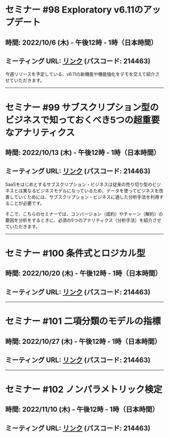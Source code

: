 # セミナー #98 Exploratory v6.11のアップデート

## 時間: 2022/10/6 (木) - 午後12時 - 1時（日本時間）

## ミーティング URL: [リンク](https://us02web.zoom.us/j/331585134?pwd=VGVyeXBRWjFMT2hESFdhSU45Z2d0dz09) (パスコード: 214463)

今週リリースを予定している、v6.11の新機能や機能強化をデモを交えて紹介させていただきます。

<!--* データソース
* チャート
* データラングリング
* アナリティクス
* ダッシュボード-->

---

# セミナー #99 サブスクリプション型のビジネスで知っておくべき5つの超重要なアナリティクス

## 時間: 2022/10/13 (木) - 午後12時 - 1時（日本時間）

## ミーティング URL: [リンク](https://us02web.zoom.us/j/331585134?pwd=VGVyeXBRWjFMT2hESFdhSU45Z2d0dz09) (パスコード: 214463)

SaaSをはじめとするサブスクリプション・ビジネスは従来の売り切り型のビジネスとは異なるビジネスモデルになっているため、データを使ってビジネスを改善していくためには、サブスクリプション・ビジネスに適した分析手法を利用することが必要です。

そこで、こちらのセミナーでは、コンバージョン（成約）やチャーン（解約）の要因を分析をするときに、必須の5つのアナリティクス（分析手法）を紹介させていただきます。

---

# セミナー #100 条件式とロジカル型

## 時間: 2022/10/20 (木) - 午後12時 - 1時（日本時間）

## ミーティング URL: [リンク](https://us02web.zoom.us/j/331585134?pwd=VGVyeXBRWjFMT2hESFdhSU45Z2d0dz09) (パスコード: 214463)

---

# セミナー #101 二項分類のモデルの指標

## 時間: 2022/10/27 (木) - 午後12時 - 1時（日本時間）

## ミーティング URL: [リンク](https://us02web.zoom.us/j/331585134?pwd=VGVyeXBRWjFMT2hESFdhSU45Z2d0dz09) (パスコード: 214463)

---

# セミナー #102 ノンパラメトリック検定

## 時間: 2022/11/10 (木) - 午後12時 - 1時（日本時間）

## ミーティング URL: [リンク](https://us02web.zoom.us/j/331585134?pwd=VGVyeXBRWjFMT2hESFdhSU45Z2d0dz09) (パスコード: 214463)

<!--複数のグループの間で平均を比較をするときに、有意な違いがあるかをどうかを調べられる「仮説検定」という手法があります。実は、この「仮説検定」は「元のデータの分布が正規分布」であるという前提があるかどうかで利用する仮説検定の種類が変わってきます。

そこで、このセミナーでは、サマリビューの相関モードでも利用している、元のデータの分布の前提に左右されずに利用できる「ノンパラメトリック検定」の手法をデモを交えて紹介します。-->
